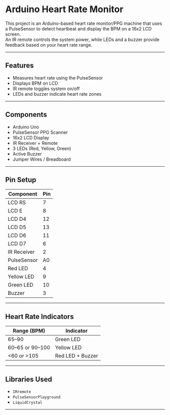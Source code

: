 # Arduino Heart Rate Monitor

This project is an Arduino-based heart rate monitor/PPG machine that uses a PulseSensor to detect heartbeat and display the BPM on a 16x2 LCD screen.  
An IR remote controls the system power, while LEDs and a buzzer provide feedback based on your heart rate range.

---

## Features
- Measures heart rate using the PulseSensor  
- Displays BPM on LCD  
- IR remote toggles system on/off  
- LEDs and buzzer indicate heart rate zones  

---

## Components
- Arduino Uno  
- PulseSensor PPG Scanner 
- 16x2 LCD Display  
- IR Receiver + Remote  
- 3 LEDs (Red, Yellow, Green)  
- Active Buzzer
- Jumper Wires / Breadboard  

---

## Pin Setup

| Component | Pin |
|------------|-----|
| LCD RS | 7 |
| LCD E | 8 |
| LCD D4 | 12 |
| LCD D5 | 13 |
| LCD D6 | 11 |
| LCD D7 | 6 |
| IR Receiver | 2 |
| PulseSensor | A0 |
| Red LED | 4 |
| Yellow LED | 9 |
| Green LED | 10 |
| Buzzer | 3 |

---

## Heart Rate Indicators

| Range (BPM) | Indicator |
|--------------|------------|
| 65–90 | Green LED |
| 60–65 or 90–100 | Yellow LED |
| <60 or >105 | Red LED + Buzzer |

---

## Libraries Used
- `IRremote`
- `PulseSensorPlayground`
- `LiquidCrystal`

---
